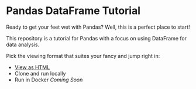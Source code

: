 # Pandas DataFrame Tutorial

Ready to get your feet wet with Pandas?
Well, this is a perfect place to start!

This repository is a tutorial for Pandas with a focus on using DataFrame for data analysis.

Pick the viewing format that suites your fancy and jump right in:
- [View as HTML](https://dylan-manchester.github.io/pandas-dataframe-tutorial/index.html)
- Clone and run locally
- Run in Docker *Coming Soon*

